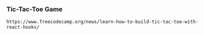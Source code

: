 ### Tic-Tac-Toe Game

`https://www.freecodecamp.org/news/learn-how-to-build-tic-tac-toe-with-react-hooks/`


